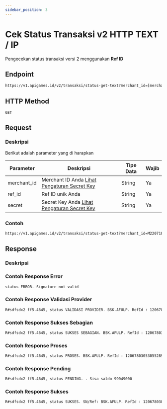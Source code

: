```yaml
---
sidebar_position: 3
---
```


# Cek Status Transaksi v2 HTTP TEXT / IP

Pengecekan status transaksi versi 2 menggunakan **Ref ID**

## Endpoint

```bash
https://v1.apigames.id/v2/transaksi/status-get-text?merchant_id=[merchant_id]&ref_id=[ref_id]&secret=[secret]
```

## HTTP Method

```
GET
```

## Request

### Deskripsi

Berikut adalah parameter yang di harapkan

| Parameter   | Deskripsi                                                                                        | Tipe Data | Wajib |
| ----------- | ------------------------------------------------------------------------------------------------ | --------- | ----- |
| merchant_id | Merchant ID Anda [Lihat Pengaturan Secret Key](https://member.apigames.id/pengaturan/secret-key) | String    | Ya    |
| ref_id      | Ref ID unik Anda                                                                                 | String    | Ya    |
| secret   | Secret Key Anda [Lihat Pengaturan Secret Key](https://member.apigames.id/pengaturan/secret-key)      | String    | Ya    |




### Contoh

```bash
https://v1.apigames.id/v2/transaksi/status-get-text?merchant_id=M220718CYCO7033KFF&ref_id=sdfsdx2&secret=30d19bbcd6c9784c020b135c818e8291c00e1a3d12e143c7bb924492c1e57cfb
```

## Response

### Deskripsi

### Contoh Response Error

```bash
status ERROR. Signature not valid
```

### Contoh Response Validasi Provider

```bash
R#sdfsdx2 ff5.4645, status VALIDASI PROVIDER. BSK.AFULP. RefId : 12067803053055289057. Sisa saldo 99049000
```


### Contoh Response Sukses Sebagian

```bash
R#sdfsdx2 ff5.4645, status SUKSES SEBAGIAN. BSK.AFULP. RefId : 12067803053055289057. Sisa saldo 99049000
```


### Contoh Response Proses

```bash
R#sdfsdx2 ff5.4645, status PROSES. BSK.AFULP. RefId : 12067803053055289057. Sisa saldo 99049000
```

### Contoh Response Pending

```bash
R#sdfsdx2 ff5.4645, status PENDING. . Sisa saldo 99049000
```

### Contoh Response Sukses

```bash
R#sdfsdx2 ff5.4645, status SUKSES. SN/Ref: BSK.AFULP. RefId : 12067803053055289057. Sisa saldo 99049000
```




